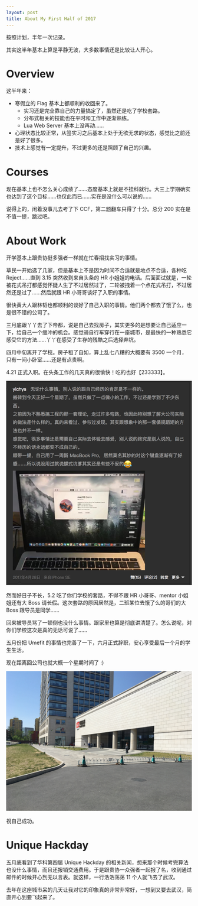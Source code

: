 ```yaml
---
layout: post
title: About My First Half of 2017
---
```


按照计划，半年一次记录。 

其实这半年基本上算是平静无波，大多数事情还是比较让人开心。

<!--
* 1.x Go Master
* 2.5 手工 tcp bbr patch
* 2.9 诛仙
* 2.17 4c Android 7.0
* 2.19 Ryzen
* 3.5 RabbitMQ
* 3.8 Card Picker
* 3.12 Surface 3
* 3.15 Bytedance Interview Appointment
* 3.17 Bytedance 1st Interview
* 3.19 CCF
* 3.21 Bytedance 2nd Interview
* 3.25 Watch Netease Interview + Tencent Interview
* 3.28 Beijing Tour
* 3.31 SpaceX 2nd Falcon Launch
* 4.1 DotNet Linq Presentation & SSSTA Floor AP
* 4.3 Study Golang
* 4.4 SSSTA Hackday
* 4.5 11n 5Ghz Network
* 4.7 Softstar new game
* 4.11 11ac Network
* 4.14 Home + School Disaster
* 4.21 Bytedance Onboard
* 4.30 GPP
* 5.2 Final Disaster
* 5.7 SJZ Metro
* 5.10 Build 2017
* 5.12 Eternal Blue
* 5.13 Navigate B
* 5.19 New Surface Pro
* 5.22 Unique Hackday Signup
* 5.23 Alphago again
* 5.24 Unique Hackday Admission
* 5.27 Bottles about Onmyoji
* 5.28 Cosplay Show
* 6.2 Fly to Wuhan
* 6.4 Unique Hackday Best Tech Award
* 6.6 WWDC 2017
* 6.9 New NAS
* 6.12 HDD Disaster
* 6.21 Projector
* 6.23 Schoolmate :)
* 6.24 SSSTA Meetup
-->

# Overview 

这半年来：

* 寒假立的 Flag 基本上都顺利的收回来了。
    * 实习还是完全靠自己的力量搞定了，虽然还是吃了学校套路。
    * 分布式相关的技能也在平时和工作中逐渐熟练。
    * Lua Web Server 基本上没再动……
* 心理状态比较正常，从签实习之后基本上处于无欲无求的状态，感觉比之前还是好了很多。
* 技术上感觉有一定提升，不过更多的还是照顾了自己的兴趣。

# Courses

现在基本上也不怎么关心成绩了……态度基本上就是不挂科就行。大三上学期确实也达到了这个目标……也仅此而已……实在是没什么可以说的……

说得上的，闲着没事儿去考了下 CCF，第二题翻车只得了十分。总分 200 实在是不值一提，跳过吧。

# About Work

开学基本上跟贵协挺多强者一样就在忙春招找实习的事情。

草民一开始选了几家，但是基本上不是因为时间不合适就是地点不合适，各种吃 Reject……直到 3.15 突然收到来自头条的 HR 小姐姐的电话。后面面试就是，一轮被花式吊打都感觉怀疑人生了不过居然过了，二轮被拽着一个点花式吊打，不过居然还是过了……然后就跟 HR 小哥哥谈好了入职的事情。

很快黄大人跟林韬也都顺利的谈好了自己入职的事情。他们两个都去了饿了么，也是很不错的公司了。

三月底跟丫丫去了下帝都，说是自己去找房子，其实更多的是想要让自己适应一下，给自己一个缓冲的机会。感觉骑自行车穿行在一座城市，是最快的一种熟悉它感受它的方法……丫丫在感受了生存的残酷之后选择弃坑。

四月中旬离开了学校。房子租了自如，算上乱七八糟的大概要有 3500 一个月，只有一间小卧室……还是有点贵啊。

4.21 正式入职。在头条工作的几天真的很愉快！吃的也好【233333】。

![](../assets/images/about-my-first-half-of-2017/bd.png)

然而好日子不长，5.2 吃了你们学校的套路，不得不跟 HR 小哥哥、mentor 小姐姐还有大 Boss 请长假。这次套路的原因居然是，二班某位去饿了么的哥们的大 Boss 跟导员是同学……

回来被导员骂了一顿倒也没什么事情。跟家里也算是彻底讲清楚了。怎么说呢，对你们学校这次是真的无话可说了……

五月份把 Umefit 的事情也完善了一下，六月正式辞职，安心享受最后一个月的学生生活。

现在距离回公司也就大概一个星期时间了 :)

![](../assets/images/about-my-first-half-of-2017/zhqy.JPG)

祝自己成功。

# Unique Hackday

五月底看到了华科第四届 Unique Hackday 的相关新闻，想来那个时候考完算法也没什么事情，而且还报销交通费用。于是跟贵协一众强者一起报了名，收到通过邮件的时候开心到无以言表。就这样，一行浩浩荡荡 11 个人就飞去了武汉。

去年在这座城市呆的几天让我对它的印象真的非常非常好，一想到又要去武汉，简直开心到要飞起来了。

